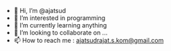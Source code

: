 - 👋 Hi, I’m @ajatsud
- 👀 I’m interested in programming
- 🌱 I’m currently learning anything
- 💞️ I’m looking to collaborate on ...
- 📫 How to reach me : ajatsudrajat.s.kom@gmail.com

<!---
ajatsud/ajatsud is a ✨ special ✨ repository because its `README.md` (this file) appears on your GitHub profile.
You can click the Preview link to take a look at your changes.
--->
